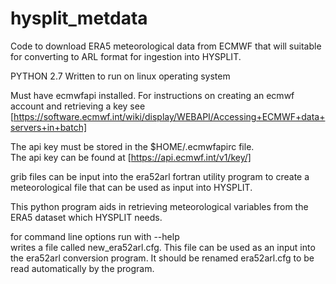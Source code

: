 # hysplit_metdata

Code to download ERA5 meteorological data from ECMWF that will suitable for converting to ARL format for ingestion into HYSPLIT.

PYTHON 2.7
Written to run on linux operating system

Must have ecmwfapi installed. 
For instructions on creating an ecmwf account and retrieving a key see <br>
[https://software.ecmwf.int/wiki/display/WEBAPI/Accessing+ECMWF+data+servers+in+batch]

The api key must be stored in the $HOME/.ecmwfapirc file. <br>
The api key can be found at [https://api.ecmwf.int/v1/key/]

grib files can be input into the era52arl fortran utility program to create a meteorological file that can be used
as input into HYSPLIT. 

This python program aids in retrieving  meteorological variables from the ERA5 dataset which HYSPLIT needs.

for command line options run with --help <br>
writes a file called new_era52arl.cfg. This file can be used as an input into the era52arl conversion program.
It should be renamed  era52arl.cfg  to be read automatically by the program.


